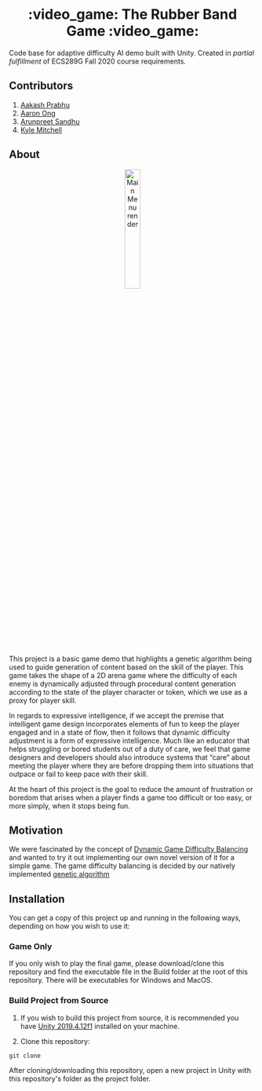 <h1 align="center">
  :video_game: The Rubber Band Game :video_game:
</h1>

Code base for adaptive difficulty AI demo built with Unity. Created in _partial
fulfillment_ of ECS289G Fall 2020 course requirements.

## Contributors ##

1. [Aakash Prabhu](https://github.com/aakash1104)
1. [Aaron Ong](https://github.com/aabong)
1. [Arunpreet Sandhu](https://github.com/ASandhuZero)
1. [Kyle Mitchell](https://github.com/kdavidmitchell)

## About ##

<p align="center">
    <img src="images/main_menu.png" alt="Main Menu render"
    height="25%" width="25%">
</p>

This project is a basic game demo that highlights a genetic algorithm being used
to guide generation of content based on the skill of the player. This game takes
the shape of a 2D arena game where the difficulty of each enemy is dynamically
adjusted through procedural content generation according to the state of the
player character or token, which we use as a proxy for player skill.

In regards to expressive intelligence, if we accept the premise that intelligent
game design incorporates elements of fun to keep the player engaged and in a
state of flow, then it follows that dynamic difficulty adjustment is a form of
expressive intelligence. Much like an educator that helps struggling or bored
students out of a duty of care, we feel that game designers and developers
should also introduce systems that “care” about meeting the player where they
are before dropping them into situations that outpace or fail to keep pace with
their skill.

At the heart of this project is the goal to reduce the amount of
frustration or boredom that arises when a player finds a game too difficult or
too easy, or more simply, when it stops being fun.

## Motivation ##

We were fascinated by the concept of
[Dynamic Game Difficulty Balancing](https://en.wikipedia.org/wiki/Dynamic_game_difficulty_balancing)
and wanted to try it out implementing our own novel version of it for a simple
game. The game difficulty balancing is decided by our natively implemented
[genetic algorithm](https://en.wikipedia.org/wiki/Genetic_algorithm)

## Installation ##

You can get a copy of this project up and running in the following ways,
depending on how you wish to use it:

### Game Only ###

If you only wish to play the final game, please download/clone this repository
and find the executable file in the Build folder at the root of this repository.
There will be executables for Windows and MacOS.

### Build Project from Source ###

1. If you wish to build this project from source, it is recommended you have
[Unity 2019.4.12f1](https://unity3d.com/unity/whats-new/2019.4.12) installed on
your machine.

1. Clone this repository:
```
git clone
```
After cloning/downloading this repository, open a new project in
Unity with this repository's folder as the project folder.
